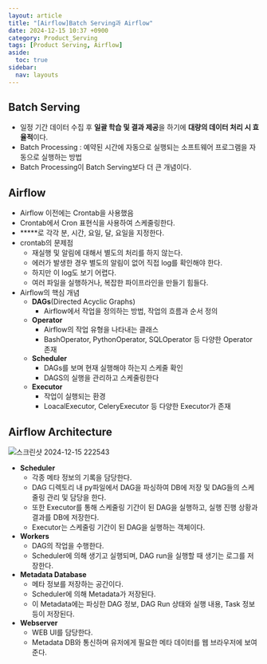 ```yaml
---
layout: article
title: "[Airflow]Batch Serving과 Airflow"
date: 2024-12-15 10:37 +0900
category: Product_Serving
tags: [Product Serving, Airflow]
aside:
  toc: true
sidebar:
  nav: layouts
---
```

## Batch Serving

- 일정 기간 데이터 수집 후 **일괄 학습 및 결과 제공**을 하기에 **대량의 데이터 처리 시 효율적**이다.
- Batch Processing : 예약된 시간에 자동으로 실행되는 소프트웨어 프로그램을 자동으로 실행하는 방법
- Batch Processing이 Batch Serving보다 더 큰 개념이다.

## Airflow

- Airflow 이전에는 Crontab을 사용했음
- Crontab에서 Cron 표현식을 사용하여 스케줄링한다.
- *****로 각각 분, 시간, 요일, 달, 요일을 지정한다.
- crontab의 문제점
    - 재실행 및 알림에 대해서 별도의 처리를 하지 않는다.
    - 에러가 발생한 경우 별도의 알림이 없어 직접 log를 확인해야 한다.
    - 하지만 이 log도 보기 어렵다.
    - 여러 파일을 실행하거나, 복잡한 파이프라인을 만들기 힘들다.
- Airflow의 핵심 개념
    - **DAGs**(Directed Acyclic Graphs)
        - Airflow에서 작업을 정의하는 방법, 작업의 흐름과 순서 정의
    - **Operator**
        - Airflow의 작업 유형을 나타내는 클래스
        - BashOperator, PythonOperator, SQLOperator 등 다양한 Operator 존재
    - **Scheduler**
        - DAGs를 보며 현재 실행해야 하는지 스케줄 확인
        - DAGS의 실행을 관리하고 스케줄링한다
    - **Executor**
        - 작업이 실행되는 환경
        - LoacalExecutor, CeleryExecutor 등 다양한 Executor가 존재

## Airflow Architecture
![스크린샷 2024-12-15 222543](https://github.com/user-attachments/assets/69846565-02ee-444c-b011-203c20993c10)

- **Scheduler**
    - 각종 메타 정보의 기록을 담당한다.
    - DAG 디렉토리 내 py파일에서 DAG을 파싱하여 DB에 저장 및 DAG들의 스케줄링 관리 및 담당을 한다.
    - 또한 Executor를 통해 스케줄링 기간이 된 DAG을 실행하고, 실행 진행 상황과 결과를 DB에 저장한다.
    - Executor는 스케줄링 기간이 된 DAG을 실행하는 객체이다.
- **Workers**
    - DAG의 작업을 수행한다.
    - Scheduler에 의해 생기고 실행되며, DAG run을 실행할 때 생기는 로그를 저장한다.
- **Metadata Database**
    - 메타 정보를 저장하는 공간이다.
    - Scheduler에 의해 Metadata가 저장된다.
    - 이 Metadata에는 파싱한 DAG 정보, DAG Run 상태와 실행 내용, Task 정보 등이 저장된다.
- **Webserver**
    - WEB UI를 담당한다.
    - Metadata DB와 통신하며 유저에게 필요한 메타 데이터를 웹 브라우저에 보여준다.
